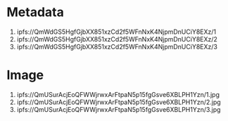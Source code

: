 # Metadata

1. ipfs://QmWdGS5HgfGjbXX851xzCd2f5WFnNxK4NjpmDnUCiY8EXz/1
2. ipfs://QmWdGS5HgfGjbXX851xzCd2f5WFnNxK4NjpmDnUCiY8EXz/2
3. ipfs://QmWdGS5HgfGjbXX851xzCd2f5WFnNxK4NjpmDnUCiY8EXz/3

# Image

1. ipfs://QmUSurAcjEoQFWWjrwxArFtpaN5p15fgGsve6XBLPH1Yzn/1.jpg
2. ipfs://QmUSurAcjEoQFWWjrwxArFtpaN5p15fgGsve6XBLPH1Yzn/2.jpg
3. ipfs://QmUSurAcjEoQFWWjrwxArFtpaN5p15fgGsve6XBLPH1Yzn/3.jpg
